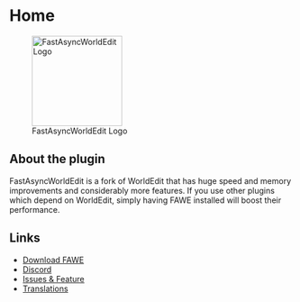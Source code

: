 # Home

<figure><img src="https://github.com/IntellectualSites/documentation/assets/98754084/3a98df01-fa47-4373-a6ef-dcf06c3354fb" width="160px" alt="FastAsyncWorldEdit Logo" /><figcaption>FastAsyncWorldEdit Logo</figcaption></figure>

## About the plugin

FastAsyncWorldEdit is a fork of WorldEdit that has huge speed and memory improvements and considerably more features.
If you use other plugins which depend on WorldEdit, simply having FAWE installed will boost their performance.

## Links

* [Download FAWE](https://www.spigotmc.org/resources/13932/)
* [Discord](https://discord.gg/intellectualsites)
* [Issues & Feature](https://github.com/IntellectualSites/FastAsyncWorldEdit/issues)
* [Translations](https://intellectualsites.crowdin.com/fastasyncworldedit/)
